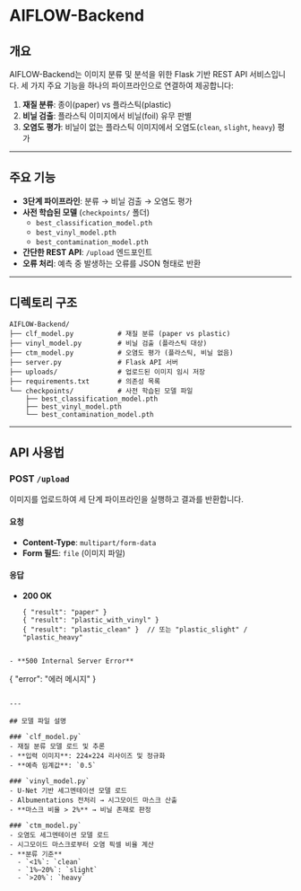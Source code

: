# AIFLOW-Backend

## 개요
AIFLOW-Backend는 이미지 분류 및 분석을 위한 Flask 기반 REST API 서비스입니다. 세 가지 주요 기능을 하나의 파이프라인으로 연결하여 제공합니다:

1. **재질 분류**: 종이(paper) vs 플라스틱(plastic)  
2. **비닐 검출**: 플라스틱 이미지에서 비닐(foil) 유무 판별  
3. **오염도 평가**: 비닐이 없는 플라스틱 이미지에서 오염도(`clean`, `slight`, `heavy`) 평가  

---

## 주요 기능
- **3단계 파이프라인**: 분류 → 비닐 검출 → 오염도 평가  
- **사전 학습된 모델** (`checkpoints/` 폴더)  
  - `best_classification_model.pth`  
  - `best_vinyl_model.pth`  
  - `best_contamination_model.pth`  
- **간단한 REST API**: `/upload` 엔드포인트  
- **오류 처리**: 예측 중 발생하는 오류를 JSON 형태로 반환  

---

## 디렉토리 구조

```
AIFLOW-Backend/
├── clf_model.py           # 재질 분류 (paper vs plastic)
├── vinyl_model.py         # 비닐 검출 (플라스틱 대상)
├── ctm_model.py           # 오염도 평가 (플라스틱, 비닐 없음)
├── server.py              # Flask API 서버
├── uploads/               # 업로드된 이미지 임시 저장
├── requirements.txt       # 의존성 목록
└── checkpoints/           # 사전 학습된 모델 파일
    ├── best_classification_model.pth
    ├── best_vinyl_model.pth
    └── best_contamination_model.pth
```

---

## API 사용법

### POST `/upload`  
이미지를 업로드하여 세 단계 파이프라인을 실행하고 결과를 반환합니다.

#### 요청
- **Content-Type**: `multipart/form-data`
- **Form 필드**: `file` (이미지 파일)

#### 응답

- **200 OK**
  
  ```
  { "result": "paper" }
  { "result": "plastic_with_vinyl" }
  { "result": "plastic_clean" }  // 또는 "plastic_slight" / "plastic_heavy"

```

- **500 Internal Server Error**

```
  { "error": "에러 메시지" }
```

---

## 모델 파일 설명

### `clf_model.py`
- 재질 분류 모델 로드 및 추론  
- **입력 이미지**: 224×224 리사이즈 및 정규화  
- **예측 임계값**: `0.5`  

### `vinyl_model.py`
- U-Net 기반 세그멘테이션 모델 로드  
- Albumentations 전처리 → 시그모이드 마스크 산출  
- **마스크 비율 > 2%** → 비닐 존재로 판정  

### `ctm_model.py`
- 오염도 세그멘테이션 모델 로드  
- 시그모이드 마스크로부터 오염 픽셀 비율 계산  
- **분류 기준**  
  - `<1%`: `clean`  
  - `1%–20%`: `slight`  
  - `>20%`: `heavy`  

